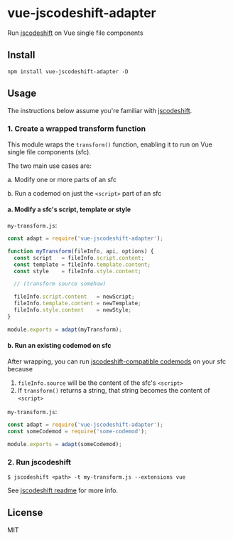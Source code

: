 # vue-jscodeshift-adapter

Run [jscodeshift](https://github.com/facebook/jscodeshift) on Vue single file components

## Install

```
npm install vue-jscodeshift-adapter -D
```

## Usage

The instructions below assume you're familiar with [jscodeshift](https://github.com/facebook/jscodeshift).

### 1. Create a wrapped transform function

This module wraps the `transform()` function, enabling it to run on Vue single file components (sfc).

The two main use cases are:

a. Modify one or more parts of an sfc

b. Run a codemod on just the `<script>` part of an sfc

#### a. Modify a sfc's script, template or style

`my-transform.js`:

```js
const adapt = require('vue-jscodeshift-adapter');

function myTransform(fileInfo, api, options) {
  const script   = fileInfo.script.content;
  const template = fileInfo.template.content;
  const style    = fileInfo.style.content;

  // (transform source somehow)

  fileInfo.script.content   = newScript;
  fileInfo.template.content = newTemplate;
  fileInfo.style.content    = newStyle;
}

module.exports = adapt(myTransform);
```

#### b. Run an existing codemod on sfc

After wrapping, you can run [jscodeshift-compatible codemods](https://www.npmjs.com/search?q=codemod%20jscodeshift&page=1&ranking=optimal) on your sfc because

1. `fileInfo.source` will be the content of the sfc's `<script>`
2.  If `transform()` returns a string, that string becomes the content of `<script>`

`my-transform.js`:

```js
const adapt = require('vue-jscodeshift-adapter');
const someCodemod = require('some-codemod');

module.exports = adapt(someCodemod);
```

### 2. Run jscodeshift

```
$ jscodeshift <path> -t my-transform.js --extensions vue
```

See [jscodeshift readme](https://github.com/facebook/jscodeshift#usage-cli) for more info.

## License

MIT